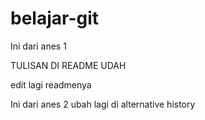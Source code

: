 # belajar-git

Ini dari anes 1

TULISAN DI README UDAH

edit lagi readmenya

Ini dari anes 2
ubah lagi di alternative history
